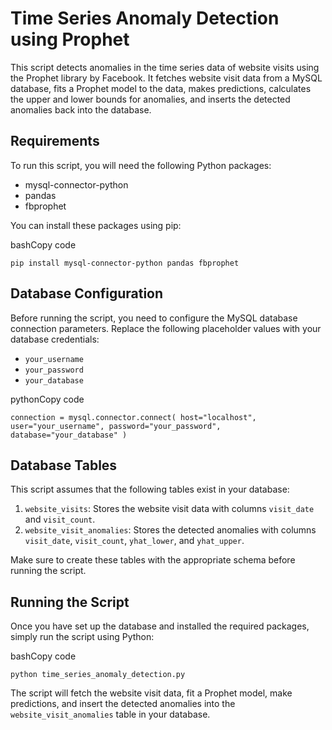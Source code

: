 # Time Series Anomaly Detection using Prophet

This script detects anomalies in the time series data of website visits using the Prophet library by Facebook. It fetches website visit data from a MySQL database, fits a Prophet model to the data, makes predictions, calculates the upper and lower bounds for anomalies, and inserts the detected anomalies back into the database.

## Requirements

To run this script, you will need the following Python packages:

-   mysql-connector-python
-   pandas
-   fbprophet

You can install these packages using pip:

bashCopy code

`pip install mysql-connector-python pandas fbprophet` 

## Database Configuration

Before running the script, you need to configure the MySQL database connection parameters. Replace the following placeholder values with your database credentials:

-   `your_username`
-   `your_password`
-   `your_database`

pythonCopy code

`connection = mysql.connector.connect(
    host="localhost",
    user="your_username",
    password="your_password",
    database="your_database"
)` 

## Database Tables

This script assumes that the following tables exist in your database:

1.  `website_visits`: Stores the website visit data with columns `visit_date` and `visit_count`.
2.  `website_visit_anomalies`: Stores the detected anomalies with columns `visit_date`, `visit_count`, `yhat_lower`, and `yhat_upper`.

Make sure to create these tables with the appropriate schema before running the script.

## Running the Script

Once you have set up the database and installed the required packages, simply run the script using Python:

bashCopy code

`python time_series_anomaly_detection.py` 

The script will fetch the website visit data, fit a Prophet model, make predictions, and insert the detected anomalies into the `website_visit_anomalies` table in your database.
